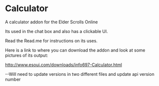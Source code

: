 # Calculator
A calculator addon for the Elder Scrolls Online


Its used in the chat box and also has a clickable UI.

Read the Read.me for instructions on its uses.

Here is a link to where you can download the addon and look at some pictures of its output:

http://www.esoui.com/downloads/info697-Calculator.html

--Will need to update versions in two different files and update api version number
